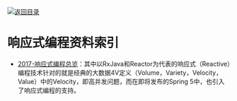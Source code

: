 [![返回目录](https://parg.co/UGo)](https://parg.co/b4z) 
 
 


 


 


 



# 响应式编程资料索引



- [2017-响应式编程总览](http://emacoo.cn/backend/reactive-overview/)：其中以RxJava和Reactor为代表的响应式（Reactive）编程技术针对的就是经典的大数据4V定义（Volume，Variety，Velocity，Value）中的Velocity，即高并发问题，而在即将发布的Spring 5中，也引入了响应式编程的支持。
